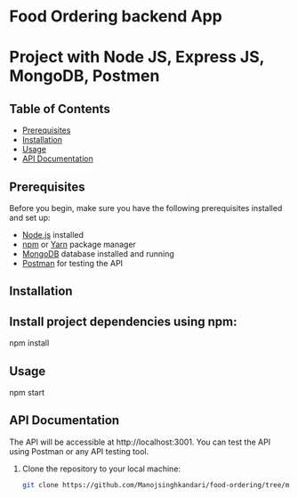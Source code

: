 # Food Ordering backend App

#  Project with  Node JS, Express JS, MongoDB, Postmen

## Table of Contents

- [Prerequisites](#prerequisites)
- [Installation](#installation)
- [Usage](#usage)
- [API Documentation](#api-documentation)



## Prerequisites

Before you begin, make sure you have the following prerequisites installed and set up:

- [Node.js](https://nodejs.org/) installed
- [npm](https://www.npmjs.com/) or [Yarn](https://yarnpkg.com/) package manager
- [MongoDB](https://www.mongodb.com/) database installed and running
- [Postman](https://www.postman.com/) for testing the API

## Installation

## Install project dependencies using npm:

npm install

## Usage
npm start

## API Documentation
The API will be accessible at http://localhost:3001. You can test the API using Postman or any API testing tool.



1. Clone the repository to your local machine:

   ```bash
   git clone https://github.com/Manojsinghkandari/food-ordering/tree/main/food-ordering














